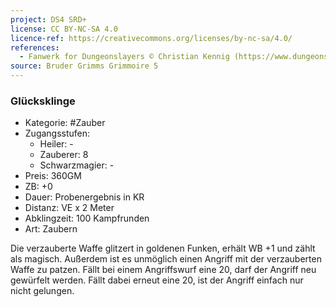 ```yaml
---
project: DS4 SRD+
license: CC BY-NC-SA 4.0
licence-ref: https://creativecommons.org/licenses/by-nc-sa/4.0/
references: 
  - Fanwerk for Dungeonslayers © Christian Kennig (https://www.dungeonslayers.net/)
source: Bruder Grimms Grimmoire 5
---
```


### Glücksklinge

- Kategorie: #Zauber
- Zugangsstufen:
  - Heiler: -
  - Zauberer: 8
  - Schwarzmagier: -
- Preis: 360GM
- ZB: +0
- Dauer: Probenergebnis in KR
- Distanz: VE x 2 Meter
- Abklingzeit: 100 Kampfrunden
- Art: Zaubern

Die verzauberte Waffe glitzert in goldenen Funken, erhält WB +1 und zählt als magisch. Außerdem ist es unmöglich einen Angriff mit der verzauberten Waffe zu patzen. Fällt bei einem Angriffswurf eine 20, darf der Angriff neu gewürfelt werden. Fällt dabei erneut eine 20, ist der Angriff einfach nur nicht gelungen.

